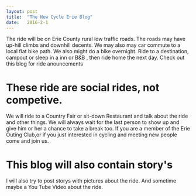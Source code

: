 ```yaml
---
layout: post
title:  "The New Cycle Erie Blog"
date:   2016-2-1
---
```



  The ride will be on Erie County rural low traffic roads. The roads may have up-hill climbs and downhill decents. We may also may  car commute to a local flat bike path. We also might do a bike overnight. Ride to a destination, campout or sleep in a inn or B&B , then ride home the next day. Check out this blog for ride anouncements

# These ride are social rides, not competive.
We will ride to a Country Fair or sit-down Restaurant and talk about the ride and other things. We will always wait for the last person to show up and give him or her a chance to take a break too. If you are a member of the Erie Outing Club,or if you just interested in cycling and meeting new people come and join us. 

# This blog will also contain story's
I will also try to post storys with pictures about the ride. And sometime maybe a You Tube Video about the ride.

